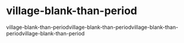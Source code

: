 # village-blank-than-period
village-blank-than-periodvillage-blank-than-periodvillage-blank-than-periodvillage-blank-than-period
